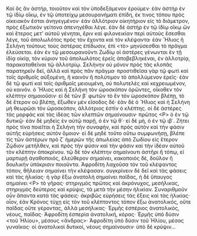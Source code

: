 Καὶ ὃς ἂν ἀστήρ, τοιοῦτον καὶ τὸν ὑποδεξάμενον ἐρούμεν· ἐὰν ἀστήρ ἐν τῷ ἰδίῳ οἴκῳ, ἐν τῷ ὑποτείχῳ μεσουρανήματι ἐπίδη, ἐκ τινος τόπου πρὸς οἰκειακὸν ἔσται ἀνηγεγμένον· ἐὰν ἀλλότριον οἰκητήριον εἰς τὸ διάμετρον, πρὸς ἐξωτικὸν γείτονα ἀπενηγέθαι λέγε. ἐὰν δὲ ἀστήρ ἐν τῷ ἰδίῳ οἴκῳ ὢν καὶ ἕτερος μετ’ αὐτοῦ γένηται, ἔριν καὶ φιλονεικίαν περὶ αὐτοὺς ἔσεσθαι λέγε, τοῦ ἀπολωλότος πρὸς τὸν ἔχοντα καὶ τὸν κλέψαντα· ἐὰν Ἥλιος ἢ Σελήνη τούτους τοὺς ἀστέρας ἐπίδωσιν, ἐπὶ <τὸ> μηνύσεσθαι τὸ πρᾶγμα ἐλεύσεται. ἐὰν ἐν τῷ μεσουρανοῦντι Ζωδίῳ οἱ ἀστέρες γένωνται ἐν τῇ ἰδίᾳ οἰκίᾳ, τὸν κύριον τοῦ ἀπολωλότος ἐρεῖς ἀποβεβληκέναι, ἐν ἀλλοτρίᾳ, παρακαταθεῖναι τῷ ἀλλοτρίῳ. Σελήνην οὐ μόνον πρὸς τὰς κλοπᾶς παρατηρεῖν δεῖ, ἀλλὰ καὶ πρὸς πᾶν πρᾶγμα· προστιθεῖσα γὰρ τῷ φωτὶ καὶ τοῖς ἀριθμοῖς αὐξομένη, ἢ καινὸν ἢ πολύτιμον τὸ ἀπολλύμενον ἐρεῖς· ἐὰν δὲ τῷ φωτὶ καὶ τοῖς ἀριθμοῖς μειουμένη, οὐ πολυτελές καὶ κεχρειωμένον, οὐ καινόν. ὁ Ἥλιος καὶ ἡ Σελήνη τὸν ὡροσκόπον ὁρῶντες, οἴκοθεν τὸν κλέπτην σημαιοῦσιν· εἰ δὲ τῶν β΄ φωτῶν τὸ ἓν τὸν ὡροσκόπον βλέπῃ, τὸ δὲ ἕτερον οὐ βλέπῃ, ἔξωθεν μὲν εἴσοδος δέ· ἐὰν δὲ ὁ Ἥλιος καὶ ἡ Σελήνη μὴ θεωρῶσι τὸν ὡροσκόπον, ἀλλότριος ἐστὶν ὁ κλέπτης. οἱ δὲ ἀστέρες τὰς μορφὰς καὶ τὰς ἰδέας τῶν κλεπτῶν σημαίνουσιν· πρῶτος <Ρ> ὁ ἐν τῷ δυτικῷ· ἐὰν δὲ μηδεὶς ἐν αὐτῷ παρῇ, ὁ ἐν τῷ θ΄· εἰ δὲ μή, ὁ ἐν τῷ ιβ΄. Ζήτει πρὸς τίνα ποιεῖται ἡ Σελήνη τὴν συναφήν, καὶ πρὸς αὐτὸν καὶ τὴν φάσιν αὐτῆς εὑρήσεις αὐτὸν ὅμοιον· εἰ δὲ μηδὲ τοῦτο οὕτω συμφωνήσῃ, βλέπε τίς τῶν ἀστέρων πρὸ ζ΄ ἡμερῶν τῆς ἀπωλείας ἀπὸ Ζωδίου εἰς ἕτερον Ζῴδιον μετήλθεν, καὶ πρὸς τὴν φύσιν καὶ τὴν φάσιν καὶ τὴν ἰδέαν αὐτοῦ τὸν κλέπτην ἀποκρίνου. τῷ δὲ τὸν κλέπτην σημαίνουτι ἀστῆρι ἢ τόπῳ, εἰ μαρτυρῇ ἀγαθοποιός, ἐλεύθερον σημαίνει, κακοποιὸς δέ, δοῦλον ἢ δουλικὴν ὑπόκρισιν ποιοῦντα. Ἀφροδίτη λαχοῦσα τὸν τοῦ κλέψαντος τόπον, θῆλειαν σημαίνει τὴν κλέψασαν. συγκρίνειν δὲ δεῖ καὶ τὰς φάσεις καὶ τὰς ἡλικίας· ἡ γὰρ ἔξω ἀνατολή σημαίνει παῖδας, ἡ δὲ ὕπαυγος σημαίνει <Ρ> τὸ γῆρας· στηριγμὸς πρῶτος καὶ ἀκρόνυχος, μεσήλικας, στηριγμὸς δεύτερος καὶ κρύψις, τὰ μετὰ τὴν μέσην ἡλικίαν. Συναριθμοῦν οὖν ἅπαντα κατὰ τὰς φάσεις· ἀκριβῶς εὑρήσεις τὰς ἔξεις καὶ τὰς ἡλικίας· οἷον, ἐὰν Κρόνος τύχῃ εἰς τὸν τοῦ κλέπτοντος τόπον ἔξω ἀνατολικός, οὔτε παῖδας οὔτε γέροντας, ἀλλὰ μεσήλικας· Ἑρμῆς ἑσπέριος ἀνατολικὸς, νέους, παῖδας· Ἀφροδίτη ἑσπερία ἀνατολική, κόρας· Ἑρμῆς ὑπὸ δύσιν <τοῦ Ἡλίου>, μέσους <ἄνδρας>· Ἀφροδίτη ὑπὸ δύσιν τοῦ Ἡλίου, μέσας γυναῖκας· οἱ ἀνατολικοὶ δυτικοί, νέους σημαίνουσιν· ὑπὸ δὲ κρύψιν...